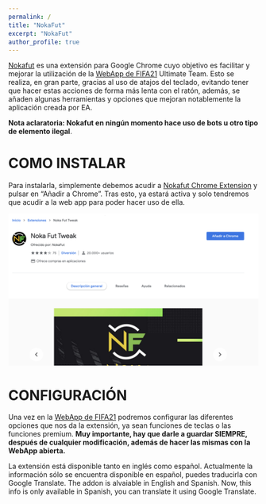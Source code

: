 ```yaml
---
permalink: /
title: "NokaFut"
excerpt: "NokaFut"
author_profile: true
---
```


[Nokafut](https://chrome.google.com/webstore/detail/noka-fut-tweak/lphngfbnndkhdbmbgnlnhngihcpofkno) es una extensión para Google Chrome cuyo objetivo es facilitar y mejorar la utilización de la [WebApp de FIFA21](https://www.ea.com/en-gb/fifa/ultimate-team/web-app/) Ultimate Team. Esto se realiza, en gran parte, gracias al uso de atajos del teclado, evitando tener que hacer estas acciones de forma más lenta con el ratón, además, se añaden algunas herramientas y opciones que mejoran notablemente la aplicación creada por EA.

<b>Nota aclaratoria: Nokafut en ningún momento hace uso de bots u otro tipo de elemento ilegal</b>.



COMO INSTALAR
======
Para instalarla, simplemente debemos acudir a [Nokafut Chrome Extension](https://chrome.google.com/webstore/detail/noka-fut-tweak/lphngfbnndkhdbmbgnlnhngihcpofkno) y pulsar en “Añadir a Chrome”. Tras esto, ya estará activa y solo tendremos que acudir a la web app para poder hacer uso de ella.

![Añadir a Chrome](/images/anadirchrome.png)


CONFIGURACIÓN
======
Una vez en la [WebApp de FIFA21](https://www.ea.com/en-gb/fifa/ultimate-team/web-app/) podremos configurar las diferentes opciones que nos da la extensión, ya sean funciones de teclas o las funciones premium. <b>Muy importante, hay que darle a guardar SIEMPRE, después de cualquier modificación, además de hacer las mismas con la WebApp abierta.</b>

La extensión está disponible tanto en inglés como español. Actualmente la información sólo se encuentra disponible en español, puedes traducirla con Google Translate.
The addon is alvaiable in English and Spanish. Now, this info is only available in Spanish, you can translate it using Google Translate.
